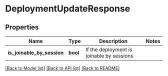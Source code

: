 # DeploymentUpdateResponse

## Properties

Name | Type | Description | Notes
------------ | ------------- | ------------- | -------------
**is_joinable_by_session** | **bool** | If the deployment is joinable by sessions | 

[[Back to Model list]](../README.md#documentation-for-models) [[Back to API list]](../README.md#documentation-for-api-endpoints) [[Back to README]](../README.md)


